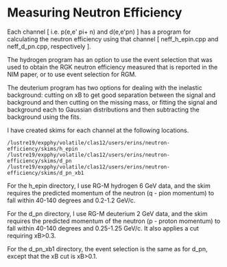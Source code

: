 # Measuring Neutron Efficiency

Each channel [ i.e. p(e,e' pi+ n) and d(e,e'pn) ] has a program for calculating the neutron efficiency using that channel [ neff_h_epin.cpp and neff_d_pn.cpp, respectively ].

The hydrogen program has an option to use the event selection that was used to obtain the RGK neutron efficiency measured that is reported in the NIM paper, or to use event selection for RGM.

The deuterium program has two options for dealing with the inelastic background: cutting on xB to get good separation between the signal and background and then cutting on the missing mass, or fitting the signal and background each to Gaussian distributions and then subtracting the background using the fits.

I have created skims for each channel at the following locations.

```
/lustre19/expphy/volatile/clas12/users/erins/neutron-efficiency/skims/h_epin
/lustre19/expphy/volatile/clas12/users/erins/neutron-efficiency/skims/d_pn
/lustre19/expphy/volatile/clas12/users/erins/neutron-efficiency/skims/d_pn_xb1
```

For the h_epin directory, I use RG-M hydrogen 6 GeV data, and the skim requires the predicted momentum of the neutron (q - pion momentum) to fall within 40-140 degrees and 0.2-1.2 GeV/c.

For the d_pn directory, I use RG-M deuterium 2 GeV data, and the skim requires the predicted momentum of the neutron (p - proton momentum) to fall within 40-140 degrees and 0.25-1.25 GeV/c. It also applies a cut requiring xB>0.3.

For the d_pn_xb1 directory, the event selection is the same as for d_pn, except that the xB cut is xB>0.1.
